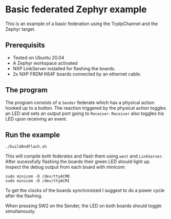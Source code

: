 # Basic federated Zephyr example
This is an example of a basic federation using the TcpIpChannel and the
Zephyr target.


## Prerequisits
- Tested on Ubuntu 20.04
- A Zephyr workspace activated
- NXP LinkServer installed for flashing the boards.
- 2x NXP FRDM K64F boards connected by an ethernet cable.


## The program
The program consists of a `Sender` federate which has a physical action hooked
up to a button. The reaction triggered by the physical action toggles an LED
and sets an output port going to `Receiver`. `Receiver` also toggles his LED 
upon receiving an event.

## Run the example
```
./buildAndFlash.sh
```

This will compile both federates and flash them using `west` and `LinkServer`.
After sucessfully flashing the boards their green LED should light up.
Inspect the debug output from each board with minicom:
```
sudo minicom -D /dev/ttyACM0
sudo minicom -D /dev/ttyACM1
```


To get the clocks of the boards synchronized I suggest to do a power cycle after
the flashing.

When pressing SW2 on the Sender, the LED on both boards should toggle
simultanously.

